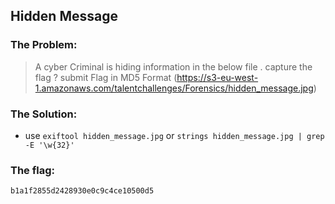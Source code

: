 ## Hidden Message   

### The Problem:

> A cyber Criminal is hiding information in the below file . capture the flag ? submit Flag in MD5 Format (https://s3-eu-west-1.amazonaws.com/talentchallenges/Forensics/hidden_message.jpg)

### The Solution:

- use `exiftool hidden_message.jpg` or `strings hidden_message.jpg | grep -E '\w{32}'` 


### The flag: 
`b1a1f2855d2428930e0c9c4ce10500d5`


